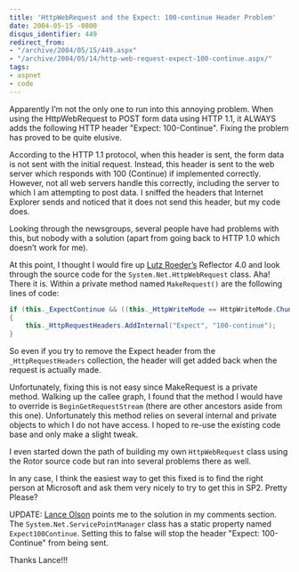 ```yaml
---
title: 'HttpWebRequest and the Expect: 100-continue Header Problem'
date: 2004-05-15 -0800
disqus_identifier: 449
redirect_from:
- "/archive/2004/05/15/449.aspx"
- "/archive/2004/05/14/http-web-request-expect-100-continue.aspx/"
tags:
- aspnet
- code
---
```


Apparently I’m not the only one to run into this annoying problem. When using the HttpWebRequest to POST form data using HTTP 1.1, it ALWAYS adds the following HTTP header "Expect: 100-Continue". Fixing the problem has proved to be quite elusive.

According to the HTTP 1.1 protocol, when this header is sent, the form data is not sent with the initial request. Instead, this header is sent to the web server which responds with 100 (Continue) if implemented correctly. However, not all web servers handle this correctly, including the server to which I am attempting to post data. I sniffed the headers that Internet Explorer sends and noticed that it does not send this header, but my code does.

Looking through the newsgroups, several people have had problems with this, but nobody with a solution (apart from going back to HTTP 1.0 which doesn’t work for me).

At this point, I thought I would fire up [Lutz Roeder’s](http://www.aisto.com/roeder/dotnet/) Reflector 4.0 and look through the source code for the `System.Net.HttpWebRequest` class. Aha! There it is. Within a private method named `MakeRequest()` are the
following lines of code:

```csharp
if (this._ExpectContinue && ((this._HttpWriteMode == HttpWriteMode.Chunked) || (this._ContentLength > ((long) 0))))
{
    this._HttpRequestHeaders.AddInternal("Expect", "100-continue");
}
```

So even if you try to remove the Expect header from the `_HttpRequestHeaders` collection, the header will get added back when the request is actually made.

Unfortunately, fixing this is not easy since MakeRequest is a private method. Walking up the callee graph, I found that the method I would have to override is `BeginGetRequestStream` (there are other ancestors aside from this one). Unfortunately this method relies on several internal and private objects to which I do not have access. I hoped to re-use the existing code base and only make a slight tweak.

I even started down the path of building my own `HttpWebRequest` class using the Rotor source code but ran into several problems there as well.

In any case, I think the easiest way to get this fixed is to find the right person at Microsoft and ask them very nicely to try to get this in SP2. Pretty Please?

UPDATE: [Lance Olson](http://blogs.msdn.com/lanceo/) points me to the solution in my comments section. The `System.Net.ServicePointManager` class has a static property named `Expect100Continue`. Setting this to false will stop the header "Expect: 100-Continue" from being sent.

Thanks Lance!!!
